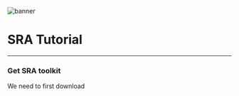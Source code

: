 ![banner](https://raw.githubusercontent.com/microgenomics/tutorials/master/img/microgenomics.png)

# SRA Tutorial
-------------------------


### Get SRA toolkit
We need to first download
